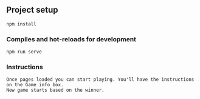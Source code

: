 
## Project setup
```
npm install
```

### Compiles and hot-reloads for development 
```
npm run serve
```

### Instructions

```
Once pages loaded you can start playing. You'll have the instructions on the Game info box. 
New game starts based on the winner. 
